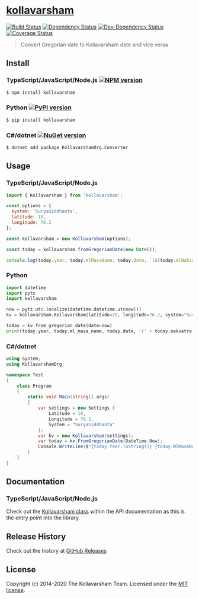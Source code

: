 # [kollavarsham](http://kollavarsham.org/)

[![Build Status](https://img.shields.io/travis/kollavarsham/kollavarsham-js.svg)](https://travis-ci.org/kollavarsham/kollavarsham-js) [![Dependency Status](https://img.shields.io/david/kollavarsham/kollavarsham-js.svg)](https://david-dm.org/kollavarsham/kollavarsham-js) [![Dev-Dependency Status](https://img.shields.io/david/dev/kollavarsham/kollavarsham-js.svg)](https://david-dm.org/kollavarsham/kollavarsham-js#info=devDependencies&view=table) [![Coverage Status](https://coveralls.io/repos/github/kollavarsham/kollavarsham-js/badge.svg?branch=master)](https://coveralls.io/github/kollavarsham/kollavarsham-js?branch=master)

> Convert Gregorian date to Kollavarsham date and vice versa

## Install

### TypeScript/JavaScript/Node.js [![NPM version](https://badge.fury.io/js/kollavarsham.svg)](https://badge.fury.io/js/kollavarsham)

```sh
$ npm install kollavarsham
```

### Python [![PyPI version](https://badge.fury.io/py/kollavarsham.svg)](https://badge.fury.io/py/kollavarsham)

```sh
$ pip install kollavarsham
```

### C#/dotnet [![NuGet version](https://badge.fury.io/nu/KollavarshamOrg.Converter.svg)](https://badge.fury.io/nu/KollavarshamOrg.Converter)

```sh
$ dotnet add package KollavarshamOrg.Converter
```

## Usage

### TypeScript/JavaScript/Node.js

```js
import { Kollavarsham } from 'kollavarsham';

const options = {
  system: 'SuryaSiddhanta',
  latitude: 10,
  longitude: 76.2
};

const kollavarsham = new Kollavarsham(options);

const today = kollavarsham.fromGregorianDate(new Date());

console.log(today.year, today.mlMasaName, today.date, `(${today.mlNaksatraName})`);
```

### Python

```python
import datetime
import pytz
import kollavarsham

now = pytz.utc.localize(datetime.datetime.utcnow())
kv = kollavarsham.Kollavarsham(latitude=10, longitude=76.2, system="SuryaSiddhanta")

today = kv.from_gregorian_date(date=now)
print(today.year, today.ml_masa_name, today.date, '(' + today.naksatra.ml_malayalam + ')')
```

### C#/dotnet

```csharp
using System;
using KollavarshamOrg;

namespace Test
{
    class Program
    {
        static void Main(string[] args)
        {
            var settings = new Settings {
                Latitude = 10,
                Longitude = 76.2,
                System = "SuryaSiddhanta"
            };
            var kv = new Kollavarsham(settings);
            var today = kv.FromGregorianDate(DateTime.Now);
            Console.WriteLine($"{today.Year.ToString()} {today.MlMasaName} {today.Date.ToString()} ({today.MlNaksatraName})");
        }
    }
}
```

## Documentation

### TypeScript/JavaScript/Node.js

Check out the [Kollavarsham class](https://kollavarsham.org/kollavarsham-js/module-kollavarsham.Kollavarsham.html) within the API documentation as this is the entry point into the library.

## Release History

Check out the history at [GitHub Releases](https://github.com/kollavarsham/kollavarsham-js/releases)

## License

Copyright (c) 2014-2020 The Kollavarsham Team. Licensed under the [MIT license](http://kollavarsham.org/LICENSE.txt).
